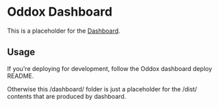 # Oddox Dashboard

This is a placeholder for the [Dashboard](https://github.com/oddoxorg/dashboard). 

## Usage

If you're deploying for development, follow the Oddox dashboard deploy README.

Otherwise this /dashboard/ folder is just a placeholder for the /dist/ contents that are produced by dashboard.
